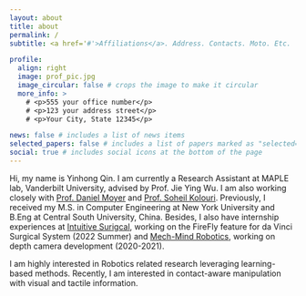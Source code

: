```yaml
---
layout: about
title: about
permalink: /
subtitle: <a href='#'>Affiliations</a>. Address. Contacts. Moto. Etc.

profile:
  align: right
  image: prof_pic.jpg
  image_circular: false # crops the image to make it circular
  more_info: >
    # <p>555 your office number</p>
    # <p>123 your address street</p>
    # <p>Your City, State 12345</p>

news: false # includes a list of news items
selected_papers: false # includes a list of papers marked as "selected={true}"
social: true # includes social icons at the bottom of the page
---
```

Hi, my name is Yinhong Qin. I am currently a Research Assistant at MAPLE lab, Vanderbilt University, advised by Prof. Jie Ying Wu. I am also working closely with [Prof. Daniel Moyer](https://dcmoyer.github.io/) and [Prof. Soheil Kolouri](https://skolouri.github.io/). Previously, I received my M.S. in Computer Engineering at New York University and B.Eng at Central South University, China. Besides, I also have internship experiences at [Intuitive Surigcal](https://www.intuitive.com/en-us), working on the FireFly feature for da Vinci Surgical System (2022 Summer) and [Mech-Mind Robotics](https://www.mech-mind.com/), working on depth camera development (2020-2021).

I am highly interested in Robotics related research leveraging learning-based methods. Recently, I am interested in contact-aware manipulation with visual and tactile information.

<!-- Write your biography here. Tell the world about yourself. Link to your favorite [subreddit](http://reddit.com). You can put a picture in, too. The code is already in, just name your picture `prof_pic.jpg` and put it in the `assets/img/` folder.

Put your address / P.O. box / other info right below your picture. You can also disable any of these elements by editing `profile` property of the YAML header of your `_pages/about.md`. Edit `_bibliography/papers.bib` and Jekyll will render your [publications page](/al-folio/publications/) automatically.

Link to your social media connections, too. This theme is set up to use [Font Awesome icons](https://fontawesome.com/) and [Academicons](https://jpswalsh.github.io/academicons/), like the ones below. Add your Facebook, Twitter, LinkedIn, Google Scholar, or just disable all of them. -->
